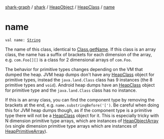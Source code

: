 [shark-graph](../../../index.md) / [shark](../../index.md) / [HeapObject](../index.md) / [HeapClass](index.md) / [name](./name.md)

# name

`val name: `[`String`](https://kotlinlang.org/api/latest/jvm/stdlib/kotlin/-string/index.html)

The name of this class, identical to [Class.getName](https://docs.oracle.com/javase/6/docs/api/java/lang/Class.html#getName()).
If this class is an array class, the name has a suffix of brackets for each dimension of
the array, e.g. `com.Foo[][]` is a class for 2 dimensional arrays of `com.Foo`.

The behavior for primitive types changes depending on the VM that dumped the heap. JVM
heap dumps don't have any [HeapClass](index.md) object for primitive types, instead the
`java.land.Class` class has 9 instances (the 8 primitive types and `void`). Android heap
dumps have an [HeapClass](index.md) object for primitive type and the `java.land.Class` class has no
instance.

If this is an array class, you can find the component type by removing the brackets at the
end, e.g. `name.substringBefore('[')`. Be careful when doing this for JVM heap dumps though,
as if the component type is a primitive type there will not be a [HeapClass](index.md) object for it.
This is especially tricky with N dimension primitive type arrays, which are instances of
[HeapObjectArray](../-heap-object-array/index.md) (vs single dimension primitive type arrays which are instances of
[HeapPrimitiveArray](../-heap-primitive-array/index.md)).

